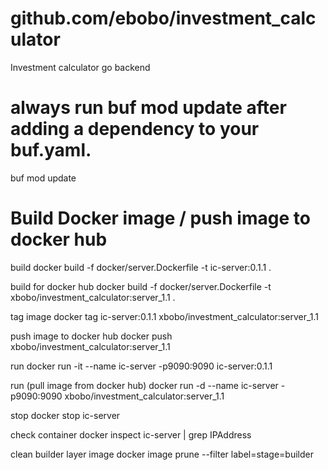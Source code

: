 # github.com/ebobo/investment_calculator

Investment calculator go backend

# always run buf mod update after adding a dependency to your buf.yaml.

buf mod update

# Build Docker image / push image to docker hub

build
docker build -f docker/server.Dockerfile -t ic-server:0.1.1 .

build for docker hub
docker build -f docker/server.Dockerfile -t xbobo/investment_calculator:server_1.1 .

tag image
docker tag ic-server:0.1.1 xbobo/investment_calculator:server_1.1

push image to docker hub
docker push xbobo/investment_calculator:server_1.1

run
docker run -it --name ic-server -p9090:9090 ic-server:0.1.1

run (pull image from docker hub)
docker run -d --name ic-server -p9090:9090 xbobo/investment_calculator:server_1.1

stop
docker stop ic-server

check container
docker inspect ic-server | grep IPAddress

clean builder layer image
docker image prune --filter label=stage=builder
